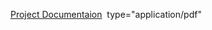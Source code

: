 [Project Documentaion](Documentaion.pdf)
<a href="/Documentaion.pdf" class="image fit"><img src="images/marr_pic.jpg" alt=""></a>
type="application/pdf"
